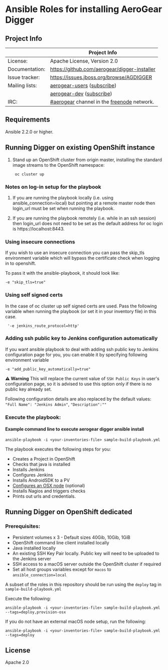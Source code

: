 
# Ansible Roles for installing AeroGear Digger

## Project Info

|                 | Project Info  |
| --------------- | ------------- |
| License:        | Apache License, Version 2.0  |
| Documentation:  | https://github.com/aerogear/digger-installer  |
| Issue tracker:  | https://issues.jboss.org/browse/AGDIGGER  |
| Mailing lists:  | [aerogear-users](http://aerogear-users.1116366.n5.nabble.com/) ([subscribe](https://lists.jboss.org/mailman/listinfo/aerogear-users))  |
|                 | [aerogear-dev](http://aerogear-dev.1069024.n5.nabble.com/) ([subscribe](https://lists.jboss.org/mailman/listinfo/aerogear-dev))  |
| IRC:            | [#aerogear](https://webchat.freenode.net/?channels=aerogear) channel in the [freenode](http://freenode.net/) network.  |

## Requirements

Ansible 2.2.0 or higher.


## Running Digger on existing OpenShift instance

1. Stand up an OpenShift cluster from origin master, installing the standard image streams to the OpenShift namespace:

        oc cluster up

### Notes on log-in setup for the playbook

1. If you are running the playbook locally (i.e. using ansible_connection=local) but pointing at a remote master node then login_url must be set when running the playbook.

2. If you are running the playbook remotely (i.e. while in an ssh session) then login_url does not need to be set as the default address for oc login is https://localhost:8443.

### Using insecure connections

If you wish to use an insecure connection you can pass the skip_tls environment variable which will bypass the certificate check when logging in to openshift.

To pass it with the ansible-playbook, it should look like:

```
-e "skip_tls=true"
```

### Using self signed certs

In the case of oc cluster up self signed certs are used. Pass the following variable when running the playbook (or set it in your inventory file) in 
this case.

```
 '-e jenkins_route_protocol=http'
```

### Adding ssh public key to Jenkins configuration automatically

If you want ansible playbook to deal with adding ssh public key to Jenkins configuration page for you, you can enable it
by specifying following environment variable

```
-e "add_public_key_automatically=true"
```

**:warning: Warning** This will replace the current value of `SSH Public Keys` in user's configuration page, so it is advised to use this option only if there is no public key already set. 

Following configuration details are also replaced by the default values: `"Full Name": "Jenkins Admin"`, `"Description":""`

### Execute the playbook:

#### Example command line to execute aerogear digger ansible install
```
ansible-playbook -i <your-inventories-file> sample-build-playbook.yml
```

The playbook executes the following steps for you:

- Creates a Project in OpenShift
- Checks that java is installed
- Installs Jenkins
- Configures Jenkins
- Installs AndroidSDK to a PV
- [Configures an OSX node](./provision-osx/README.md) (optional)
- Installs Nagios and triggers checks
- Prints out urls and credentials.


## Running Digger on OpenShift dedicated

### Prerequisites:

* Persistent volumes x 3 - Default sizes 40Gib, 10Gib, 1GiB
* OpenShift command line client installed locally
* Java installed locally
* An existing SSH Key Pair locally. Public key will need to be uploaded to the Jenkins server
* SSH access to a macOS server outside the OpenShift cluster if required
* Set all host groups variables except for `macos` to `ansible_connection=local`

A subset of the roles in this repository should be run using the `deploy` tag in `sample-build-playbook.yml`

Execute the following:

`ansible-playbook -i <your-inventories-file> sample-build-playbook.yml --tags=deploy,provision-osx`

If you do not have an external macOS node setup, run the following:

`ansible-playbook -i <your-inventories-file> sample-build-playbook.yml --tags=deploy`

## License

Apache 2.0
